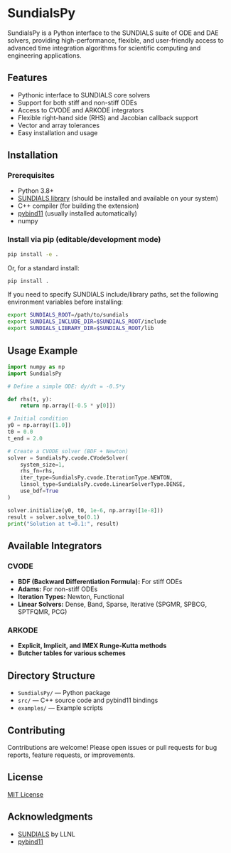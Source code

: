 # SundialsPy

SundialsPy is a Python interface to the SUNDIALS suite of ODE and DAE solvers, providing high-performance, flexible, and user-friendly access to advanced time integration algorithms for scientific computing and engineering applications.

## Features
- Pythonic interface to SUNDIALS core solvers
- Support for both stiff and non-stiff ODEs
- Access to CVODE and ARKODE integrators
- Flexible right-hand side (RHS) and Jacobian callback support
- Vector and array tolerances
- Easy installation and usage

## Installation

### Prerequisites
- Python 3.8+
- [SUNDIALS library](https://computing.llnl.gov/projects/sundials/sundials-software) (should be installed and available on your system)
- C++ compiler (for building the extension)
- [pybind11](https://github.com/pybind/pybind11) (usually installed automatically)
- numpy

### Install via pip (editable/development mode)
```bash
pip install -e .
```

Or, for a standard install:
```bash
pip install .
```

If you need to specify SUNDIALS include/library paths, set the following environment variables before installing:
```bash
export SUNDIALS_ROOT=/path/to/sundials
export SUNDIALS_INCLUDE_DIR=$SUNDIALS_ROOT/include
export SUNDIALS_LIBRARY_DIR=$SUNDIALS_ROOT/lib
```

## Usage Example

```python
import numpy as np
import SundialsPy

# Define a simple ODE: dy/dt = -0.5*y

def rhs(t, y):
    return np.array([-0.5 * y[0]])

# Initial condition
y0 = np.array([1.0])
t0 = 0.0
t_end = 2.0

# Create a CVODE solver (BDF + Newton)
solver = SundialsPy.cvode.CVodeSolver(
    system_size=1,
    rhs_fn=rhs,
    iter_type=SundialsPy.cvode.IterationType.NEWTON,
    linsol_type=SundialsPy.cvode.LinearSolverType.DENSE,
    use_bdf=True
)

solver.initialize(y0, t0, 1e-6, np.array([1e-8]))
result = solver.solve_to(0.1)
print("Solution at t=0.1:", result)
```

## Available Integrators

### CVODE
- **BDF (Backward Differentiation Formula):** For stiff ODEs
- **Adams:** For non-stiff ODEs
- **Iteration Types:** Newton, Functional
- **Linear Solvers:** Dense, Band, Sparse, Iterative (SPGMR, SPBCG, SPTFQMR, PCG)

### ARKODE
- **Explicit, Implicit, and IMEX Runge-Kutta methods**
- **Butcher tables for various schemes**

## Directory Structure
- `SundialsPy/` — Python package
- `src/` — C++ source code and pybind11 bindings
- `examples/` — Example scripts

## Contributing
Contributions are welcome! Please open issues or pull requests for bug reports, feature requests, or improvements.

## License
[MIT License](LICENSE)

## Acknowledgments
- [SUNDIALS](https://computing.llnl.gov/projects/sundials) by LLNL
- [pybind11](https://github.com/pybind/pybind11)


